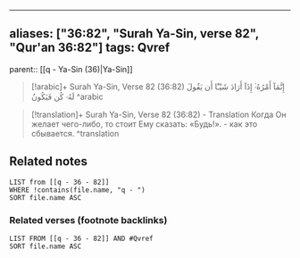 
---
aliases: ["36:82", "Surah Ya-Sin, verse 82", "Qur'an 36:82"]
tags: Qvref
---

parent:: [[q - Ya-Sin (36)|Ya-Sin]]

> [!arabic]+ Surah Ya-Sin, Verse 82 (36:82)
> <span class="quran-arabic">إِنَّمَآ أَمْرُهُۥٓ إِذَآ أَرَادَ شَيْـًٔا أَن يَقُولَ لَهُۥ كُن فَيَكُونُ</span>
^arabic

> [!translation]+ Surah Ya-Sin, Verse 82 (36:82) - Translation
> Когда Он желает чего-либо, то стоит Ему сказать: «Будь!». - как это сбывается.
^translation



## Related notes
```dataview
LIST from [[q - 36 - 82]]
WHERE !contains(file.name, "q - ")
SORT file.name ASC
```

### Related verses (footnote backlinks)
```dataview
LIST FROM [[q - 36 - 82]] AND #Qvref
SORT file.name ASC
```

